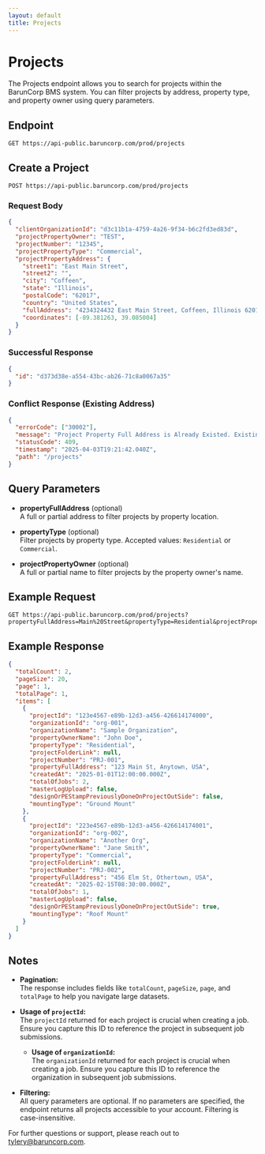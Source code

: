 ```yaml
---
layout: default
title: Projects
---
```


# Projects

The Projects endpoint allows you to search for projects within the BarunCorp BMS system. You can filter projects by address, property type, and property owner using query parameters.

## Endpoint

```
GET https://api-public.baruncorp.com/prod/projects
```

## Create a Project

```
POST https://api-public.baruncorp.com/prod/projects
```

### Request Body

```json
{
  "clientOrganizationId": "d3c11b1a-4759-4a26-9f34-b6c2fd3ed83d",
  "projectPropertyOwner": "TEST",
  "projectNumber": "12345",
  "projectPropertyType": "Commercial",
  "projectPropertyAddress": {
    "street1": "East Main Street",
    "street2": "",
    "city": "Coffeen",
    "state": "Illinois",
    "postalCode": "62017",
    "country": "United States",
    "fullAddress": "4234324432 East Main Street, Coffeen, Illinois 62017, United States",
    "coordinates": [-89.381263, 39.085004]
  }
}
```

### Successful Response

```json
{
  "id": "d373d38e-a554-43bc-ab26-71c8a0067a35"
}
```

### Conflict Response (Existing Address)

```json
{
  "errorCode": ["30002"],
  "message": "Project Property Full Address is Already Existed. Existing project ID: d373d38e-a554-43bc-ab26-71c8a0067a35",
  "statusCode": 409,
  "timestamp": "2025-04-03T19:21:42.040Z",
  "path": "/projects"
}
```

## Query Parameters

- **propertyFullAddress** (optional)  
  A full or partial address to filter projects by property location.

- **propertyType** (optional)  
  Filter projects by property type. Accepted values: `Residential` or `Commercial`.

- **projectPropertyOwner** (optional)  
  A full or partial name to filter projects by the property owner's name.

## Example Request

```
GET https://api-public.baruncorp.com/prod/projects?propertyFullAddress=Main%20Street&propertyType=Residential&projectPropertyOwner=Smith
```

## Example Response

```json
{
  "totalCount": 2,
  "pageSize": 20,
  "page": 1,
  "totalPage": 1,
  "items": [
    {
      "projectId": "123e4567-e89b-12d3-a456-426614174000",
      "organizationId": "org-001",
      "organizationName": "Sample Organization",
      "propertyOwnerName": "John Doe",
      "propertyType": "Residential",
      "projectFolderLink": null,
      "projectNumber": "PRJ-001",
      "propertyFullAddress": "123 Main St, Anytown, USA",
      "createdAt": "2025-01-01T12:00:00.000Z",
      "totalOfJobs": 2,
      "masterLogUpload": false,
      "designOrPEStampPreviouslyDoneOnProjectOutSide": false,
      "mountingType": "Ground Mount"
    },
    {
      "projectId": "223e4567-e89b-12d3-a456-426614174001",
      "organizationId": "org-002",
      "organizationName": "Another Org",
      "propertyOwnerName": "Jane Smith",
      "propertyType": "Commercial",
      "projectFolderLink": null,
      "projectNumber": "PRJ-002",
      "propertyFullAddress": "456 Elm St, Othertown, USA",
      "createdAt": "2025-02-15T08:30:00.000Z",
      "totalOfJobs": 1,
      "masterLogUpload": false,
      "designOrPEStampPreviouslyDoneOnProjectOutSide": true,
      "mountingType": "Roof Mount"
    }
  ]
}
```

## Notes

- **Pagination:**  
  The response includes fields like `totalCount`, `pageSize`, `page`, and `totalPage` to help you navigate large datasets.

- **Usage of `projectId`:**  
  The `projectId` returned for each project is crucial when creating a job. Ensure you capture this ID to reference the project in subsequent job submissions.

  - **Usage of `organizationId`:**  
  The `organizationId` returned for each project is crucial when creating a job. Ensure you capture this ID to reference the organization in subsequent job submissions.

- **Filtering:**  
  All query parameters are optional. If no parameters are specified, the endpoint returns all projects accessible to your account. Filtering is case-insensitive.

For further questions or support, please reach out to [tylery@baruncorp.com](mailto:tylery@baruncorp.com).